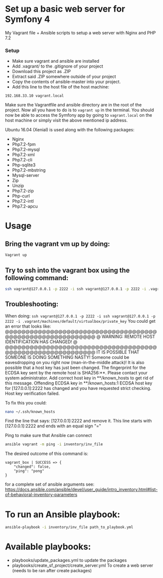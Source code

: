 # Set up a basic web server for Symfony 4
My Vagrant file + Ansible scripts to setup a web server with Nginx and PHP 7.2

### Setup
* Make sure vagrant and ansible are installed
* Add .vagrant/ to the .gitignore of your project
* Download this project as .ZIP
* Extract said .ZIP somewhere outside of your project
* Copy the contents of ansible-master into your project. 
* Add this line to the host file of the host machine:
```
192.168.33.10 vagrant.local
```
Make sure the Vagrantfile and ansible directory are in the root of the project.
Now all you have to do is to `vagrant up` in the terminal.
You should now be able to access the Symfony app by going to `vagrant.local` on the host machine or simply visit the above mentioned ip address.

Ubuntu 16.04 (Xenial) is used along with the following packages: 
- Nginx
- Php7.2-fpm
- Php7.2-mysql
- Php7.2-xml
- Php7.2-cli
- Php-sqlite3
- Php7.2-mbstring
- Mysql-server
- Zip
- Unzip
- Php7.2-zip
- Php-curl
- Php7.2-intl
- Php7.2-apcu

# Usage
## Bring the vagrant vm up by doing:
```bash
Vagrant up
```
## Try to ssh into the vagrant box using the following command:
```bash
ssh vagrant@127.0.0.1 -p 2222 -i ssh vagrant@127.0.0.1 -p 2222 -i .vagrant/machines/default/virtualbox/private_key
```

## Troubleshooting:
When doing: `ssh vagrant@127.0.0.1 -p 2222 -i ssh vagrant@127.0.0.1 -p 2222 -i .vagrant/machines/default/virtualbox/private_key`
You could get an error that looks like:
@@@@@@@@@@@@@@@@@@@@@@@@@@@@@@@@@@@@@@@@@@@@@@@@@@@@@@@@@@@
@    WARNING: REMOTE HOST IDENTIFICATION HAS CHANGED!     @
@@@@@@@@@@@@@@@@@@@@@@@@@@@@@@@@@@@@@@@@@@@@@@@@@@@@@@@@@@@
IT IS POSSIBLE THAT SOMEONE IS DOING SOMETHING NASTY!
Someone could be eavesdropping on you right now (man-in-the-middle attack)!
It is also possible that a host key has just been changed.
The fingerprint for the ECDSA key sent by the remote host is
SHA256:**.
Please contact your system administrator.
Add correct host key in **/known_hosts to get rid of this message.
Offending ECDSA key in **/known_hosts:1
ECDSA host key for [127.0.0.1]:2222 has changed and you have requested strict checking.
Host key verification failed.

To fix this you could:
```bash
nano ~/.ssh/known_hosts
```
Find the line that says: [127.0.0.1]:2222 and remove it. This line starts with [127.0.0.1]:2222 and ends with an equal sign "="

Ping to make sure that Ansible can connect
```bash
ansible vagrant -m ping -i inventory/inv_file
```
The desired outcome of this command is:
```
vagrant_box | SUCCESS => {
    "changed": false,
    "ping": "pong"
}
```
for a complete set of ansible arguments see: https://docs.ansible.com/ansible/devel/user_guide/intro_inventory.html#list-of-behavioral-inventory-parameters

# To run an Ansible playbook:
```bash
ansible-playbook -i inventory/inv_file path_to_playbook.yml
```
# Available playbooks:
* playbooks/update_packages.yml to update the packages
* playbooks/create_sf_project/create_server.yml To create a web server (needs to be ran after create packages)